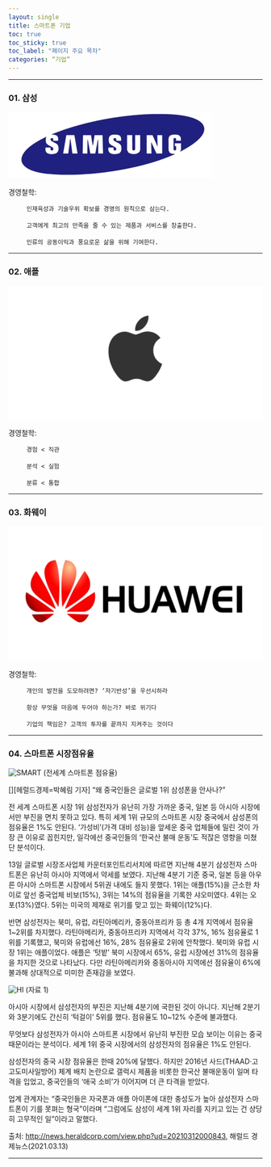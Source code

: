 ```yaml
---
layout: single
title: 스마트폰 기업
toc: true
toc_sticky: true
toc_label: "페이지 주요 목차"
categories: “기업”
---
```


---
### 01. 삼성
![SAMSUNG](/assets/images/SAMSUNG.png)

경영철학:

         인재육성과 기술우위 확보를 경영의 원칙으로 삼는다.

         고객에게 최고의 만족을 줄 수 있는 제품과 서비스를 창출한다.
         
         인류의 공동이익과 풍요로운 삶을 위해 기여한다.
         
---
### 02. 애플
![APPLE](/assets/images/APPLE.png)

경영철학: 

         경험 < 직관 

         분석 < 실험
         
         분류 < 통합
         
---
### 03. 화웨이
![HUAWEI](/assets/images/HUAWEI.png)

경영철학: 

         개인의 발전을 도모하려면? ‘자기반성’을 우선시하라 

         항상 무엇을 마음에 두어야 하는가? 바로 위기다
         
         기업의 책임은? 고객의 투자를 끝까지 지켜주는 것이다

---
### 04. 스마트폰 시장점유율
![SMART](https://postfiles.pstatic.net/MjAyMDA0MTNfMTE2/MDAxNTg2NzQzMzUyNjEy.7mVVB4bvBwdZNOpU1WaPhv9eRe6D2Y2GHuJodmTVhz0g.RbteYXe9frOdzE9xYnvhR0xVvW61ytqwlOKko4tEg6og.PNG.okpk1006/%EC%84%B8%EA%B3%84%ED%9C%B4%EB%8C%80%ED%8F%B0%EC%A0%90%EC%9C%A0%EC%9C%A8.png?type=w773)
(전세계 스마트폰 점유율)

[][헤럴드경제=박혜림 기자] “왜 중국인들은 글로벌 1위 삼성폰을 안사나?”

전 세계 스마트폰 시장 1위 삼성전자가 유난히 가장 가까운 중국, 일본 등 아시아 시장에서만 부진을 면치 못하고 있다. 특히 세계 1위 규모의 스마트폰 시장 중국에서 삼성폰의 점유율은 1%도 안된다. ‘가성비’(가격 대비 성능)을 앞세운 중국 업체들에 밀린 것이 가장 큰 이유로 꼽힌지만, 일각에선 중국인들의 ‘한국산 불매 운동’도 적잖은 영향을 미쳤단 분석이다.


13일 글로벌 시장조사업체 카운터포인트리서치에 따르면 지난해 4분기 삼성전자 스마트폰은 유난히 아시아 지역에서 약세를 보였다. 지난해 4분기 기준 중국, 일본 등을 아우른 아시아 스마트폰 시장에서 5위권 내에도 들지 못했다. 1위는 애플(15%)을 근소한 차이로 앞선 중국업체 비보(15%), 3위는 14%의 점유율을 기록한 샤오미였다. 4위는 오포(13%)였다. 5위는 미국의 제재로 위기를 맞고 있는 화웨이(12%)다.

반면 삼성전자는 북미, 유럽, 라틴아메리카, 중동아프리카 등 총 4개 지역에서 점유율 1~2위를 차지했다. 라틴아메리카, 중동아프리카 지역에서 각각 37%, 16% 점유율로 1위를 기록했고, 북미와 유럽에선 16%, 28% 점유율로 2위에 안착했다. 북미와 유럽 시장 1위는 애플이었다. 애플은 ‘텃밭’ 북미 시장에서 65%, 유럽 시장에선 31%의 점유율을 차지한 것으로 나타났다. 다만 라틴아메리카와 중동아시아 지역에선 점유율이 6%에 불과해 상대적으로 미미한 존재감을 보였다.


![HI](http://res.heraldm.com/content/image/2021/03/12/20210312000724_0.jpg)
(자료 1)

아시아 시장에서 삼성전자의 부진은 지난해 4분기에 국한된 것이 아니다. 지난해 2분기와 3분기에도 간신히 ‘턱걸이’ 5위를 했다. 점유율도 10~12% 수준에 불과했다.

무엇보다 삼성전자가 아시아 스마트폰 시장에서 유난히 부진한 모습 보이는 이유는 중국 때문이라는 분석이다. 세계 1위 중국 시장에서의 삼성전자의 점유율은 1%도 안된다.


삼성전자의 중국 시장 점유율은 한때 20%에 달했다. 하지만 2016년 사드(THAAD·고고도미사일방어) 체계 배치 논란으로 갤럭시 제품을 비롯한 한국산 불매운동이 일며 타격을 입었고, 중국인들의 ‘애국 소비’가 이어지며 더 큰 타격을 받았다.

업계 관계자는 “중국인들은 자국폰과 애플 아이폰에 대한 충성도가 높아 삼성전자 스마트폰이 기를 못펴는 형국”이라며 “그럼에도 삼성이 세계 1위 자리를 지키고 있는 건 상당히 고무적인 일”이라고 말했다.

출처: http://news.heraldcorp.com/view.php?ud=20210312000843, 해럴드 경제뉴스(2021.03.13)

---
